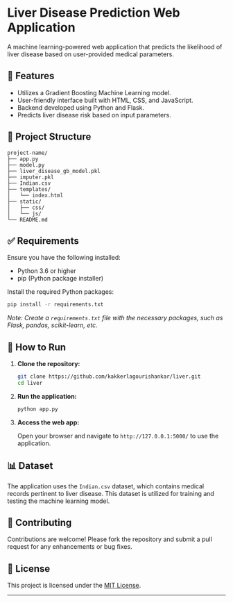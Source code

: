 

# Liver Disease Prediction Web Application

A machine learning-powered web application that predicts the likelihood of liver disease based on user-provided medical parameters.

## 🧠 Features

* Utilizes a Gradient Boosting Machine Learning model.
* User-friendly interface built with HTML, CSS, and JavaScript.
* Backend developed using Python and Flask.
* Predicts liver disease risk based on input parameters.

## 📁 Project Structure

```
project-name/
├── app.py
├── model.py
├── liver_disease_gb_model.pkl
├── imputer.pkl
├── Indian.csv
├── templates/
│   └── index.html
├── static/
│   ├── css/
│   └── js/
└── README.md
```

## ✅ Requirements

Ensure you have the following installed:

* Python 3.6 or higher
* pip (Python package installer)

Install the required Python packages:

```bash
pip install -r requirements.txt
```

*Note: Create a `requirements.txt` file with the necessary packages, such as Flask, pandas, scikit-learn, etc.*

## 🚀 How to Run

1. **Clone the repository:**

   ```bash
   git clone https://github.com/kakkerlagourishankar/liver.git
   cd liver
   ```

2. **Run the application:**

   ```bash
   python app.py
   ```

3. **Access the web app:**

   Open your browser and navigate to `http://127.0.0.1:5000/` to use the application.

## 📊 Dataset

The application uses the `Indian.csv` dataset, which contains medical records pertinent to liver disease. This dataset is utilized for training and testing the machine learning model.

## 🤝 Contributing

Contributions are welcome! Please fork the repository and submit a pull request for any enhancements or bug fixes.

## 📄 License

This project is licensed under the [MIT License](LICENSE).

---
